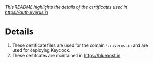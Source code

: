 
_This README highlights the details of the certificates used in https://auth.riverus.in_

# Details
1. These certificate files are used for the domain `*.riverus.in` and are used for deploying Keyclock.
2. These certifcates are maintained in https://bluehost.in 